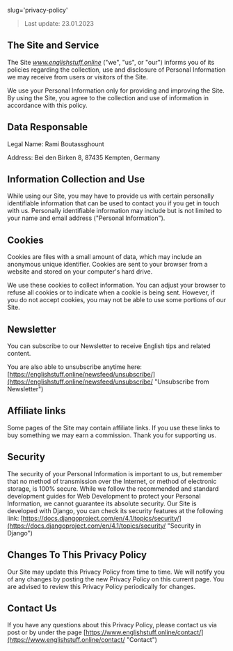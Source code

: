 slug='privacy-policy'


> Last update: 23.01.2023

## The Site and Service

The Site _www.englishstuff.online_ ("we", "us", or "our") informs you of its policies regarding the collection, use and disclosure of Personal Information we may receive from users or visitors of the Site.

We use your Personal Information only for providing and improving the Site. By using the Site, you agree to the collection and use of information in accordance with this policy.

## Data Responsable

Legal Name: Rami Boutassghount

Address:  Bei den Birken 8, 87435 Kempten, Germany

## Information Collection and Use

While using our Site, you may have to provide us with certain personally identifiable information that can be used to contact you if you get in touch with us. Personally identifiable information may include but is not limited to your name and email address ("Personal Information").


## Cookies

Cookies are files with a small amount of data, which may include an anonymous unique identifier. Cookies are sent to your browser from a website and stored on your computer's hard drive.

We use these cookies to collect information. You can adjust your browser to refuse all cookies or to indicate when a cookie is being sent. However, if you do not accept cookies, you may not be able to use some portions of our Site.


## Newsletter

You can subscribe to our Newsletter to receive English tips and related content.

You are also able to unsubscribe anytime here: [https://englishstuff.online/newsfeed/unsubscribe/](https://englishstuff.online/newsfeed/unsubscribe/ "Unsubscribe from Newsletter")


## Affiliate links

Some pages of the Site may contain affiliate links. If you use these links to buy something we may earn a commission. Thank you for supporting us.


## Security

The security of your Personal Information is important to us, but remember that no method of transmission over the Internet, or method of electronic storage, is 100% secure. While we follow the recommended and standard development guides for Web Development to protect your Personal Information, we cannot guarantee its absolute security. Our Site is developed with Django, you can check its security features at the following link: [https://docs.djangoproject.com/en/4.1/topics/security/](https://docs.djangoproject.com/en/4.1/topics/security/ "Security in Django")


## Changes To This Privacy Policy

Our Site may update this Privacy Policy from time to time. We will notify you of any changes by posting the new Privacy Policy on this current page. You are advised to review this Privacy Policy periodically for changes.


## Contact Us

If you have any questions about this Privacy Policy, please contact us via post or by under the page [https://www.englishstuff.online/contact/](https://www.englishstuff.online/contact/ "Contact")
